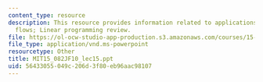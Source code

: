 ```yaml
---
content_type: resource
description: This resource provides information related to applications of network
  flows; Linear programming review.
file: https://ol-ocw-studio-app-production.s3.amazonaws.com/courses/15-082j-network-optimization-fall-2010/56433055049c206d3f80eb96aac98107_MIT15_082JF10_lec15.ppt
file_type: application/vnd.ms-powerpoint
resourcetype: Other
title: MIT15_082JF10_lec15.ppt
uid: 56433055-049c-206d-3f80-eb96aac98107
---
```

